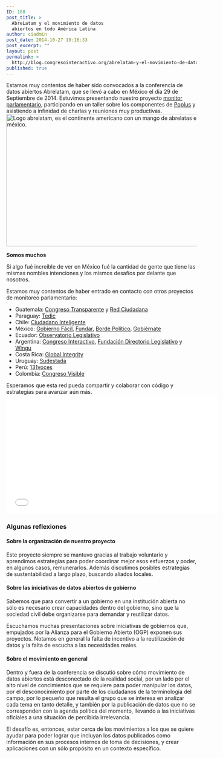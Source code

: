 ```yaml
---
ID: 188
post_title: >
  AbreLatam y el movimiento de datos
  abiertos en todo América Latina
author: ciadmin
post_date: 2014-10-27 19:16:33
post_excerpt: ""
layout: post
permalink: >
  http://blog.congresointeractivo.org/abrelatam-y-el-movimiento-de-datos-abiertos-en-todo-america-latina/
published: true
---
```

Estamos muy contentos de haber sido convocados a la conferencia de datos abiertos Abrelatam, que se llevó a cabo en México el día 29 de Septiembre de 2014. Estuvimos presentando nuestro proyecto <a href="http://monitor.congresointeractivo.org">monitor parlamentario</a>, participando en un taller sobre los componentes de <a href="http://poplus.org">Poplus</a> y asistiendo a infinidad de charlas y reuniones muy productivas.<a href="http://blog.congresointeractivo.org/wp-content/uploads/2014/10/AbreLatam-660x350.jpg"><img class="alignright size-full wp-image-189" src="http://blog.congresointeractivo.org/wp-content/uploads/2014/10/AbreLatam-660x350.jpg" alt="Logo abrelatam, es el continente americano con un mango de abrelatas en la zona de méxico." width="622" height="350" /></a>

<strong>Somos muchos</strong>

Si algo fué increíble de ver en México fué la cantidad de gente que tiene las mismas nombles intenciones y los mismos desafíos por delante que nosotros.
<!--more-->

Estamos muy contentos de haber entrado en contacto con otros proyectos de monitoreo parlamentario:
<ul>
	<li>Guatemala: <a href="http://congresotransparente.org">Congreso Transparente</a> y <a href="http://www.redciudadana.org/">Red Ciudadana</a></li>
	<li>Paraguay: <a href="http://www.tedic.org/">Tedic</a></li>
	<li>Chile: <a href="http://ciudadanointeligente.org/">Ciudadano Inteligente</a></li>
	<li>México: <a href="http://gobiernofacil.com/">Gobierno Fácil</a>, <a href="http://fundar.org.mx/">Fundar</a>, <a href="http://bordepolitico.com">Borde Político</a>, <a href="http://gobiernateac.wordpress.com/">Gobiérnate</a></li>
	<li>Ecuador: <a href="http://www.observatoriolegislativo.ec/">Observatorio Legislativo</a></li>
	<li>
<div>Argentina: <a href="http://www.congresointeractivo.org/">Congreso Interactivo</a>, <a href="http://www.directoriolegislativo.org/">Fundación Directorio Legislativo</a> y <a href="http://www.winguweb.org">Wingu</a></div></li>
	<li>Costa Rica: <a href="globalintegrity.org">Global Integrity</a></li>
	<li>Uruguay: <a href="http://www.sudestada.com.uy">Sudestada</a></li>
	<li>Perú: <a href="http://131voces.pe/">131voces</a></li>
	<li>Colombia: <a href="http://congresovisible.org/">Congreso Visible</a></li>
</ul>
Esperamos que esta red pueda compartir y colaborar con código y estrategias para avanzar aún más.

<iframe src="//www.youtube.com/embed/AfdIIqFu000" width="560" height="315" frameborder="0" allowfullscreen="allowfullscreen"></iframe>
<h3><strong>Algunas reflexiones</strong></h3>
<h4><strong>Sobre la organización de nuestro proyecto</strong></h4>
Este proyecto siempre se mantuvo gracias al trabajo voluntario y aprendimos estrategias para poder coordinar mejor esos esfuerzos y poder, en algunos casos, remunerarlos. Además discutimos posibles estrategias de sustentabilidad a largo plazo, buscando aliados locales.
<h4>Sobre las iniciativas de datos abiertos de gobierno</h4>
Sabemos que para convertir a un gobierno en una institución abierta no sólo es necesario crear capacidades dentro del gobierno, sino que la sociedad civil debe organizarse para demandar y reutilizar datos.

Escuchamos muchas presentaciones sobre iniciativas de gobiernos que, empujados por la Alianza para el Gobierno Abierto (OGP) exponen sus proyectos. Notamos en general la falta de incentivo a la reutilización de datos y la falta de escucha a las necesidades reales.
<h4>Sobre el movimiento en general</h4>
Dentro y fuera de la conferencia se discutió sobre cómo movimiento de datos abiertos está desconectado de la realidad social, por un lado por el alto nivel de concimientos que se requiere para poder manipular los datos, por el desconocimiento por parte de los ciudadanos de la terminología del campo, por lo pequeño que resulta el grupo que se interesa en analizar cada tema en tanto detalle, y también por la publicación de datos que no se corresponden con la agenda política del momento, llevando a las iniciativas oficiales a una situación de percibida irrelevancia.

El desafío es, entonces, estar cerca de los movimientos a los que se quiere ayudar para poder lograr que incluyan los datos publicados como información en sus procesos internos de toma de decisiones, y crear aplicaciones con un sólo propósito en un contexto específico.